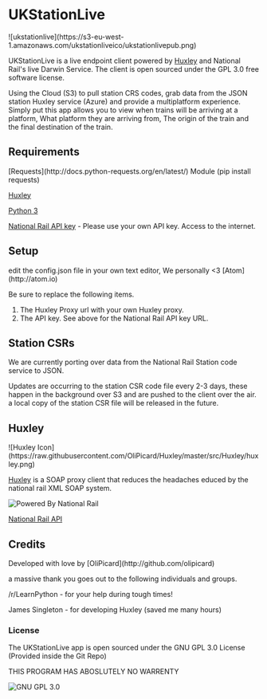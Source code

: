 <h1>UKStationLive</h1>
![ukstationlive](https://s3-eu-west-1.amazonaws.com/ukstationliveico/ukstationlivepub.png)

UKStationLive is a live endpoint client powered by [Huxley](https://github.com/jpsingleton/Huxley/) and National Rail's live Darwin Service. The client is open sourced under the GPL 3.0 free software license.

Using the Cloud (S3) to pull station CRS codes, grab data from the JSON station Huxley service (Azure) and provide a multiplatform experience. Simply put this app allows you to view when trains will be arriving at a platform, What platform they are arriving from, The origin of the train and the final destination of the train.


<h2>Requirements</h2>
[Requests](http://docs.python-requests.org/en/latest/) Module (pip install requests)

[Huxley](https://github.com/jpsingleton/Huxley/wiki/Hosting-Quick-Start)

[Python 3](http://python.org)

[National Rail API key](http://realtime.nationalrail.co.uk/OpenLDBWSRegistration) - Please use your own API key.
Access to the internet.

<h2>Setup</h2>
edit the config.json file in your own text editor, We personally <3 [Atom](http://atom.io)

Be sure to replace the following items.

1) The Huxley Proxy url with your own Huxley proxy.
2) The API key. See above for the National Rail API key URL.

<h2>Station CSRs</h2>
We are currently porting over data from the National Rail Station code service to JSON.

Updates are occurring to the station CSR code file every 2-3 days, these happen in the background over S3 and are pushed to the client over the air. a local copy of the station CSR file will be released in the future.


<h2>Huxley</h2>
![Huxley Icon](https://raw.githubusercontent.com/OliPicard/Huxley/master/src/Huxley/huxley.png)

[Huxley](https://github.com/jpsingleton/Huxley/) is a SOAP proxy client that reduces the headaches educed by the national rail XML SOAP system.


![Powered By National  Rail](https://raw.githubusercontent.com/OliPicard/Huxley/master/src/Huxley/NRE_Powered_logo.png)

[National Rail API](http://realtime.nationalrail.co.uk/OpenLDBWSRegistration)

<h2>Credits</h2>
Developed with love by [OliPicard](http://github.com/olipicard)

a massive thank you goes out to the following individuals and groups.

/r/LearnPython - for your help during tough times!

James Singleton - for developing Huxley (saved me many hours)

<h3> License </h3>
The UKStationLive app is open sourced under the GNU GPL 3.0 License (Provided inside the Git Repo)

THIS PROGRAM HAS ABOSLUTELY NO WARRENTY

![GNU GPL 3.0](http://www.gnu.org/graphics/gplv3-127x51.png)
